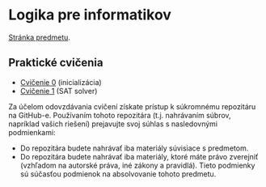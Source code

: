 Logika pre informatikov
========================

[Stránka predmetu](https://dai.fmph.uniba.sk/w/Course:Mathematics_4/sk).

Praktické cvičenia
------------------

* [Cvičenie 0](cv00) (inicializácia)
* [Cvičenie 1](cv01) (SAT solver)

Za účelom odovzdávania cvičení získate prístup k súkromnému repozitáru na GitHub-e.
Používaním tohoto repozitára (t.j. nahrávaním súbrov, napríklad vašich riešení) prejavujte
svoj súhlas s nasledovnými podmienkami:
- Do repozitára budete nahrávať iba materiály súvisiace s predmetom.
- Do repozitára budete nahrávať iba materiály, ktoré máte právo zverejniť
  (vzhľadom na autorské práva, iné zákony a pravidlá).
Tieto podmienky sú súčasťou podmienok na absolvovanie tohoto predmetu.
